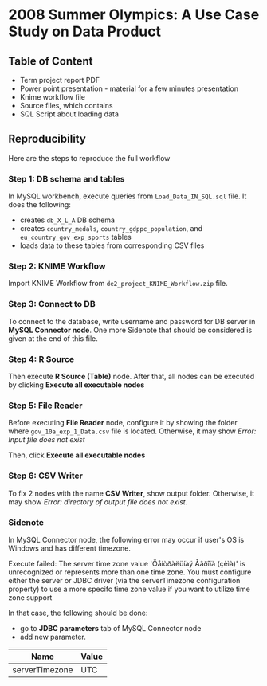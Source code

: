 # 2008 Summer Olympics: A Use Case Study on Data Product

## Table of Content

* Term project report PDF
* Power point presentation - material for a few minutes presentation
* Knime workflow file
* Source files, which contains 
* SQL Script about loading data

## Reproducibility
Here are the steps to reproduce the full workflow

### Step 1: DB schema and tables

In MySQL workbench, execute queries from `Load_Data_IN_SQL.sql` file. It does the following:
- creates `db_X_L_A` DB schema 
- creates `country_medals`, `country_gdppc_population`, and `eu_country_gov_exp_sports` tables
- loads data to these tables from corresponding CSV files

### Step 2: KNIME Workflow

Import KNIME Workflow from `de2_project_KNIME_Workflow.zip` file. 

### Step 3: Connect to DB

To connect to the database, write username and password for DB server in **MySQL Connector node**. One more Sidenote that should be considered is given at the end of this file.

### Step 4: R Source

Then execute **R Source (Table)** node. After that, all nodes can be executed by clicking **Execute all executable nodes**

### Step 5: File Reader
 
Before executing **File Reader** node, configure it by showing the folder where `gov_10a_exp_1_Data.csv` file is located. Otherwise, it may show *Error: Input file does not exist*

Then, click **Execute all executable nodes**

### Step 6: CSV Writer

To fix 2 nodes with the name **CSV Writer**, show output folder. Otherwise, it may show *Error: directory of output file does not exist*.



### Sidenote
In MySQL Connector node, the following error may occur if user's OS is Windows and has different timezone.

Execute failed: The server time zone value 'Öåíòðàëüíàÿ Åâðîïà (çèìà)' is unrecognized or represents more than one time zone. You must configure either the server or JDBC driver (via the serverTimezone configuration property) to use a more specifc time zone value if you want to utilize time zone support

In that case, the following should be done:
- go to **JDBC parameters** tab of MySQL Connector node
- add new parameter. 

| Name           | Value |
|----------------|-------|
| serverTimezone | UTC   |
